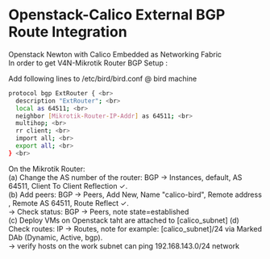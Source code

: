 # Openstack-Calico External BGP Route Integration <br>

Openstack Newton with Calico Embedded as Networking Fabric <br>
In order to get V4N-Mikrotik Router BGP Setup : <br>

Add following lines to /etc/bird/bird.conf @ bird machine <br>
```sh
protocol bgp ExtRouter { <br>
  description "ExtRouter"; <br>
  local as 64511; <br>
  neighbor [Mikrotik-Router-IP-Addr] as 64511; <br>
  multihop; <br>
  rr client; <br>
  import all; <br>
  export all; <br>
} <br>
```
On the Mikrotik Router:<br>
(a) Change the AS number of the router: BGP → Instances, default, AS 64511, Client To Client Reflection ✓. <br>
(b) Add peers: BGP → Peers, Add New, Name "calico-bird", Remote address <bird-ip-addr>, Remote AS 64511, Route Reflect ✓. <br>
    -> Check status: BGP → Peers, note state=established <br>
(c) Deploy VMs on Openstack taht are attached to [calico_subnet]
(d) Check routes: IP → Routes, note for example: [calico_subnet]/24 via <Nova-Compute Mgmt IP Addr>  Marked DAb (Dynamic, Active, bgp). <br>
    -> verify hosts on the work subnet can ping 192.168.143.0/24 network <br>
